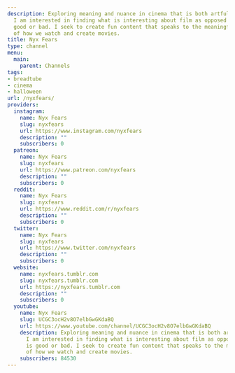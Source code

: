 ```yaml
---
description: Exploring meaning and nuance in cinema that is both artful and genre.
  I am interested in finding what is interesting about film as opposed to what is
  good or bad. I seek to create fun content that speaks to the meaningful experience
  of how we watch and create movies.
title: Nyx Fears
type: channel
menu:
  main:
    parent: Channels
tags:
- breadtube
- cinema
- halloween
url: /nyxfears/
providers:
  instagram:
    name: Nyx Fears
    slug: nyxfears
    url: https://www.instagram.com/nyxfears
    description: ""
    subscribers: 0
  patreon:
    name: Nyx Fears
    slug: nyxfears
    url: https://www.patreon.com/nyxfears
    description: ""
    subscribers: 0
  reddit:
    name: Nyx Fears
    slug: nyxfears
    url: https://www.reddit.com/r/nyxfears
    description: ""
    subscribers: 0
  twitter:
    name: Nyx Fears
    slug: nyxfears
    url: https://www.twitter.com/nyxfears
    description: ""
    subscribers: 0
  website:
    name: nyxfears.tumblr.com
    slug: nyxfears.tumblr.com
    url: https://nyxfears.tumblr.com
    description: ""
    subscribers: 0
  youtube:
    name: Nyx Fears
    slug: UCGC3ocH2v8O7elbGwGKdaBQ
    url: https://www.youtube.com/channel/UCGC3ocH2v8O7elbGwGKdaBQ
    description: Exploring meaning and nuance in cinema that is both artful and genre.
      I am interested in finding what is interesting about film as opposed to what
      is good or bad. I seek to create fun content that speaks to the meaningful experience
      of how we watch and create movies.
    subscribers: 84530
---
```

